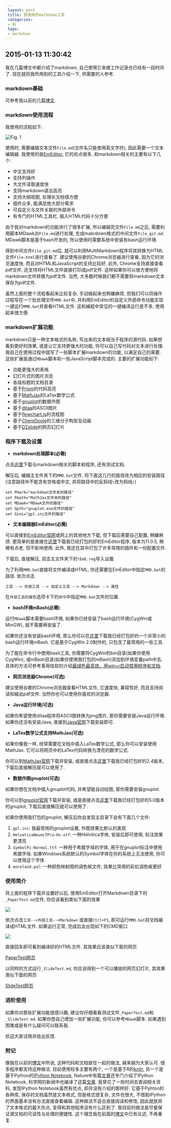 ```yaml
---
 layout: post
 title: 我使用的markdown工具
 categories:
 - 科
 tags:
 - markdown
---
```


## 2015-01-13 11:30:42

我在几篇博文中都介绍了markdown, 自己使用它来做工作记录也已经有一段时间了.
现在就将我所用到的工具介绍一下, 供需要的人参考.

### markdown基础

可参考我以前的几篇[博文](http://jerkwin.github.io/tags/#markdown).

### markdown使用流程

我使用的流程如下:

![Fig. 1](/pic/MD-FLC.png)

使用时, 需要编辑文本文件`File.md`(文件名只能使用英文字符), 因此需要一个文本编辑器. 我使用的是[EmEditor](https://zh-cn.emeditor.com/), 
它的优点很多, 和markdown相关的主要有以下几个:

- 中文支持好
- 支持列操作
- 大文件读取速度快
- 支持markdown语法高亮
- 支持大纲视图, 处理长文档很方便
- 插件众多, 能满足绝大部分需求
- 可自定义与文件关联的外部命令
- 有专门的HTML工具栏, 插入HTML代码十分方便

由于我对markdown的功能进行了很多扩展, 所以编辑完文件`File.md`之后, 需要利用脚本MDawk对`File.md`进行处理,
生成makrdown格式的中间文件`File_git.md`. MDawk脚本是基于bash开发的, 所以使用时需要系统中安装有bash运行环境.

得到中间文件`File_git.md`后, 就可以利用MultiMarkdown程序将其转换为HTML文件`File.html`进行查看了.
建议使用谷歌的Chrome浏览器进行查看, 因为它的浏览速度快, 而且对HTML和JavaScript的支持比较好.
此外, Chrome支持直接查看pdf文件, 还支持将HTML文件直接打印成pdf文件. 这样如果你可以很方便地将markdown文件转换为pdf文件.
当然, 大多数时候我们都不需要将markdown文本保存为pdf文件.

虽然上面的整个流程看起来比较复杂, 手动做起来也稍嫌麻烦, 但我们可以将操作过程写在一个批处理文件`MMD.bat`中,
并利用EmEditor的自定义外部命令功能实现一键运行`MMD.bat`并查看HTML文件. 这和编程中常见的一键编译运行差不多, 使用起来很方便.

### markdown扩展功能

markdown只是一种文本格式的名称, 写出来的文本相当于程序的源代码. 如果想看到更好的效果, 或是让它支持更强大的功能, 
你可以自己写代码对文本进行处理. 我自己在使用过程中就写了一些脚本扩展markdown的功能, 以满足自己的需要.
这些扩展是通过`MDawk`脚本和一些JavaScript脚本完成的. 主要的扩展功能如下:

- 功能更强大的表格
- 幻灯片式的图片浏览
- 各级标题的文档目录
- 基于[Prism](http://prismjs.com/)的代码高亮
- 基于[MathJax](http://www.mathjax.org/)的LaTex数学公式
- 基于[gnuplot](http://www.gnuplot.info/)的数据作图
- 基于[ditaa](http://ditaa.sourceforge.net/)的ASCII图片
- 基于[flowchart.js](http://adrai.github.io/flowchart.js/)的流程图
- 基于[ChemDoole](http://www.chemdoodle.com/)的三维分子构型及动画
- 基于[DZslide](http://paulrouget.com/dzslides/)的网页幻灯片

### 程序下载及设置

- __markdown处理脚本(必需)__

点击[这里](/MD/Markdown.zip)下载与markdown相关的脚本和程序, 还有测试文档.

解压后, 编辑主文件夹下的`MMD.bat`文件, 将下面这几行的路径改为相应的安装路径(注意路径中不能含有空格或中文, 并将路径中的反斜线`\`改为斜线`/`)

	set Pmark="markdown文件夹的路径"
	set Pmath="MathJax文件夹的路径"
	set MDawk="MDawk文件的路径"
	set Gpth="gnuplot.exe文件的路径"
	set Gini="gpl.ini文件的路径"

- __文本编辑器EmEditor(必需)__

可以直接到[EmEditor官网](https://zh-cn.emeditor.com/)或网上的其他地方下载, 但下载后需要自己配置, 稍嫌麻烦. 
更简单的是直接在[这里](/MD/EmEditor.zip)下载我已经打包的好的EmEditor程序, 版本为11.0.5, 稍微有点老, 但不影响使用.
此外, 我还在其中打包了许多常用的插件和一份配置文件.

下载后, 直接解压, 双击主文件夹下的`!EmE.reg`导入设置.

为了利用`MMD.bat`直接将文件编译成HTML, 你还需要在EmEditor中指定`MMD.bat`的路径. 依次点击

`工具 --> 外部工具 --> 自定义工具 --> Markdown --> 属性`

在`外部工具的属性`选项卡下的`命令`中指定`MMD.bat`文件的位置.

- __bash环境mBash(必需)__

运行`MDawk`脚本需要bash环境, 如果你已经安装了bash运行环境(CygWin或MinGW), 就不需要再安装了.

如果你还没有安装bash环境, 那么你可以在[这里](/MD/mBash.zip)下载我已经打包好的一个非常小的bash运行环境mBash.
它是基于CygWin 2.0制作的, 只包含了最常用的一些工具.

为了能在命令行中使用bash工具, 你需要将CygWin的bin目录(如果你使用CygWin), 或mBash目录(如果你使用我打包的mBash)添加到环境变量path中去.
具体的方法可参考善用佳软的介绍[最绿色最高效，用win+r启动常用程序和文档](http://xbeta.info/win-run.htm).

- __网页浏览器Chrome(可选)__

建议使用谷歌的Chrome浏览器查看HTML文件, 它速度快, 兼容性好, 而且支持阅读和输出pdf文件. 当然你也可以使用你喜欢的浏览器.

- __Java运行环境(可选)__

如果你希望使用ditaa程序将ASCII图转换为png图片, 那你需要安装Java运行环境. 
如果你还没有安装Java, 直接到[Java官网](https://java.com/en/download/)下载安装即可.

- __LaTex数学公式支持MathJax(可选)__

如果你像我一样, 经常需要在文档中插入LaTex数学公式, 那么你可以安装使用MathJax. 它可以将网页中的LaTex代码转换为漂亮的数学公式.

你可以到[MathJax官网](http://docs.mathjax.org/en/latest/installation.html)下载并安装, 或直接点击[这里](/MD/MathJax.zip)下载我已经打包好的2.4版本, 下载后直接解压就可以使用了.

- __数据作图gnuplot(可选)__

如果你想在文档中插入gnuplot代码, 并希望能自动绘图, 那你需要安装gnuplot.

你可以到[gnuplot官网](http://www.gnuplot.info/)下载并安装, 或是直接点击[这里](/MD/gnuplot.zip)下载我已经打包好的5.0版本的gnuplot, 下载后直接解压就可以使用了.

如果你使用我打包的gnuplot, 解压后你会发现主目录下会有下面几个文件:

1. `gpl.ini`: 我最常用的gnuplot设置, 作图效果比默认的美观
1. `HelveticaNeueLTPro-Hv.otf`: 一种Helvitica字体, 安装后即可使用, 标注效果更漂亮
1. `SymbolPi-Normal.ttf`: 一种用于希腊字母的字体, 用于在gnuplot标注中使用希腊字母. 如果Windows系统默认的Symbol字体在你的系统上无法使用, 你可以使用这个字体.
1. `moreland.pal`: 一种颜色映射图的调色板文件, 效果比常用的彩虹调色板更好


### 使用简介

将上面的程序下载并设置好以后, 使用EmEditor打开Markdown目录下的`_PaperTest.md`文件, 
你应该看到类似下面的效果

![](/pic/MD-EmE.png)

依次点击`工具-->外部工具-->Markdown` 或直接`Ctrl+F5`, 即可运行`MMD.bat`将文档编译成HTML文件.
如果运行正常, 完成后会出现如下的CMD窗口

![](/pic/MD-CMD.png)

直接回车即可看到编译好的HTML文件. 其效果应该类似下面的网页

[PaperTest网页](/MD/_PaperTest.html)

以同样的方式运行`_SlideTest.md`, 你应该得到一个可以播放的网页幻灯片, 其效果类似下面的网页

[SlideTest网页](/MD/_SlideTest.html)


### 进阶使用

如果你对那些扩展功能很感兴趣, 建议你仔细看看测试文件`_PaperTest.md`和`_SlideTest.md`.
如果你想自己增加一些扩展功能, 你可以参考`MDawk`脚本.
如果遇到困难或是有什么疑问可以联系我. 

欢迎大家试用并给出反馈.

### 附记

像我在以前的[博文](http://jerkwin.github.io/2014/08/15/markdown%E5%9C%A8%E8%AE%A1%E7%AE%97%E5%8C%96%E5%AD%A6%E9%A2%86%E5%9F%9F%E7%9A%84%E6%89%A9%E5%B1%95%E5%BA%94%E7%94%A8/)中所说, 这种代码和文档放在一起的做法, 越来越为大家认可.
很多程序都支持这种做法. 目前使用较多主要有两个,
一个是基于R的[knitr](http://www.yangzhiping.com/tech/r-markdown-knitr.html), 
另一个是基于Python的[IPython Notebook](http://ipython.org/notebook.html),
Nature中有篇[文章](http://www.nature.com/news/interactive-notebooks-sharing-the-code-1.16261)还专门介绍了IPython Notebook,
科学网的新闻中也编译了这篇[文章](http://news.sciencenet.cn/htmlnews/2014/11/307201.shtm).
我曾花了一些时间去查阅相关资料, 发现IPython Notebook虽然有优点, 却并没有介绍的那样好.
它基于Pyhton的各种库, 保存的文档虽然是文本格式, 但是格式很复杂, 文件也很大, 不借助IPython的界面基本没有办法直接查看编辑.
这种做法不适合直接阅读和修改, 因此就放弃了文本格式的最大优点, 变得和其他程序没有什么区别了.
我目前的做法是尽量保证源文档的可读性与处理的便捷性. 这个理念我在前面的[博文](http://jerkwin.github.io/2014/12/25/%E8%AE%A9Markdown%E6%94%AF%E6%8C%81ASCII%E6%B5%81%E7%A8%8B%E5%9B%BE%E5%92%8CJavaScript%E6%B5%81%E7%A8%8B%E5%9B%BE/)中已有论述, 不再重复.

